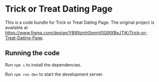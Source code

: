 
  # Trick or Treat Dating Page

  This is a code bundle for Trick or Treat Dating Page. The original project is available at https://www.figma.com/design/YB89zmhSmmV0Q9lXBeJTiK/Trick-or-Treat-Dating-Page.

  ## Running the code

  Run `npm i` to install the dependencies.

  Run `npm run dev` to start the development server.
  